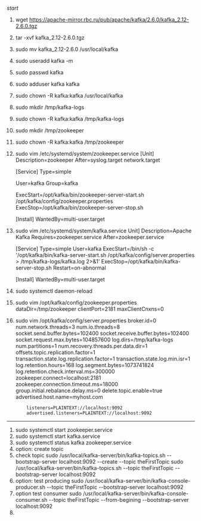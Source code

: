 *start*
1. wget https://apache-mirror.rbc.ru/pub/apache/kafka/2.6.0/kafka_2.12-2.6.0.tgz
2. tar -xvf kafka_2.12-2.6.0.tgz
3. sudo mv kafka_2.12-2.6.0 /usr/local/kafka
4. sudo useradd kafka -m
5. sudo passwd kafka
6. sudo adduser kafka kafka
7. sudo chown -R kafka:kafka /usr/local/kafka
8. sudo mkdir /tmp/kafka-logs
9. sudo chown -R kafka:kafka /tmp/kafka-logs
10. sudo mkdir /tmp/zookeeper
11. sudo chown -R kafka:kafka /tmp/zookeeper
12. sudo vim /etc/systemd/system/zookeeper.service
      [Unit]
      Description=zookeeper
      After=syslog.target network.target

      [Service]
      Type=simple

      User=kafka
      Group=kafka

      ExecStart=/opt/kafka/bin/zookeeper-server-start.sh /opt/kafka/config/zookeeper.properties
      ExecStop=/opt/kafka/bin/zookeeper-server-stop.sh

      [Install]
      WantedBy=multi-user.target

13. sudo vim /etc/systemd/system/kafka.service
       Unit]
       Description=Apache Kafka
       Requires=zookeeper.service
       After=zookeeper.service

      [Service]
      Type=simple
      User=kafka
      ExecStart=/bin/sh -c '/opt/kafka/bin/kafka-server-start.sh /opt/kafka/config/server.properties > /tmp/kafka-logs/kafka.log 2>&1'
      ExecStop=/opt/kafka/bin/kafka-server-stop.sh
      Restart=on-abnormal

      [Install]
      WantedBy=multi-user.target

14. sudo systemctl daemon-reload
15. sudo vim /opt/kafka/config/zookeeper.properties
         dataDir=/tmp/zookeeper
         clientPort=2181
         maxClientCnxns=0
16. sudo vim /opt/kafka/config/server.properties
            broker.id=0
            num.network.threads=3
            num.io.threads=8
            socket.send.buffer.bytes=102400
            socket.receive.buffer.bytes=102400
            socket.request.max.bytes=104857600
            log.dirs=/tmp/kafka-logs
            num.partitions=1
            num.recovery.threads.per.data.dir=1
            offsets.topic.replication.factor=1
            transaction.state.log.replication.factor=1
            transaction.state.log.min.isr=1
            log.retention.hours=168
            log.segment.bytes=1073741824
            log.retention.check.interval.ms=300000
            zookeeper.connect=localhost:2181
            zookeeper.connection.timeout.ms=18000
            group.initial.rebalance.delay.ms=0
            delete.topic.enable=true
            advertised.host.name=myhost.com

            listeners=PLAINTEXT://localhost:9092
            advertised.listeners=PLAINTEXT://localhost:9092  

***
1. sudo systemctl start zookeeper.service
2. sudo systemctl start kafka.service
3. sudo systemctl status kafka zookeeper.service
4. option: create topic 
5. check topic
   sudo /usr/local/kafka-server/bin/kafka-topics.sh --bootstrap-server localhost:9092 --create --topic theFirstTopic
   sudo /usr/local/kafka-server/bin/kafka-topics.sh  --topic theFirstTopic --bootstrap-server localhost:9092
6. option: test producing
   sudo /usr/local/kafka-server/bin/kafka-console-producer.sh --topic theFirstTopic --bootstrap-server localhost:9092
7. option test consumer
   sudo /usr/local/kafka-server/bin/kafka-console-consumer.sh --topic theFirstTopic --from-begining --bootstrap-server localhost:9092
8.
